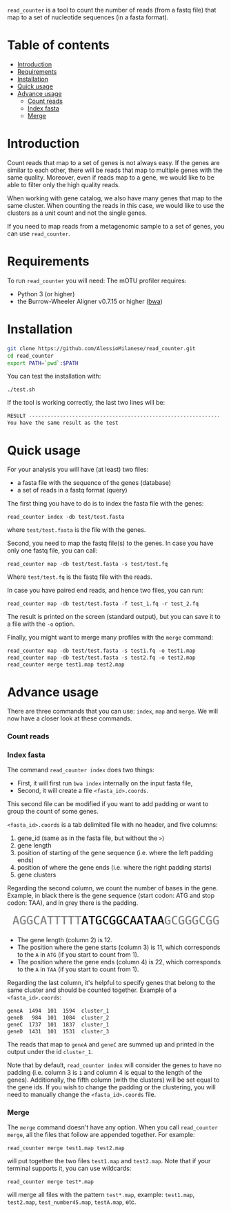`read_counter` is a tool to count the number of reads (from a fastq file) that map to a set of nucleotide sequences (in a fasta format).

# Table of contents

* [Introduction](#introduction)
* [Requirements](#requirements)
* [Installation](#installation)
* [Quick usage](#quick-usage)
* [Advance usage](#advance-usage)
    * [Count reads](#count-reads)
    * [Index fasta](#index-fasta)
    * [Merge](#merge)


# Introduction

Count reads that map to a set of genes is not always easy. If the genes are similar to each other, there will be reads that map to multiple genes with the same quality. Moreover, even if reads map to a gene, we would like to be able to filter only the high quality reads.

When working with gene catalog, we also have many genes that map to the same cluster. When counting the reads in this case, we would like to use the clusters as a unit count and not the single genes.

If you need to map reads from a metagenomic sample to a set of genes, you can use `read_counter`.




# Requirements

To run `read_counter` you will need:
The mOTU profiler requires:
* Python 3 (or higher)
* the Burrow-Wheeler Aligner v0.7.15 or higher ([bwa](https://github.com/lh3/bwa))



# Installation

```bash
git clone https://github.com/AlessioMilanese/read_counter.git
cd read_counter
export PATH=`pwd`:$PATH
```

You can test the installation with:
```
./test.sh
```
If the tool is working correctly, the last two lines will be:
```
RESULT --------------------------------------------------------------
You have the same result as the test
```

# Quick usage

For your analysis you will have (at least) two files:
- a fasta file with the sequence of the genes (database)
- a set of reads in a fastq format (query)

The first thing you have to do is to index the fasta file with the genes:
```
read_counter index -db test/test.fasta
```

where `test/test.fasta` is the file with the genes.

Second, you need to map the fastq file(s) to the genes. In case you have only one fastq file, you can call:
```
read_counter map -db test/test.fasta -s test/test.fq
```
Where `test/test.fq` is the fastq file with the reads.

In case you have paired end reads, and hence two files, you can run:
```
read_counter map -db test/test.fasta -f test_1.fq -r test_2.fq
```

The result is printed on the screen (standard output), but you can save it to a file with the `-o` option.

Finally, you might want to merge many profiles with the `merge` command:
```
read_counter map -db test/test.fasta -s test1.fq -o test1.map
read_counter map -db test/test.fasta -s test2.fq -o test2.map
read_counter merge test1.map test2.map
```

# Advance usage

There are three commands that you can use: `index`, `map` and `merge`. We will now have a closer look at these commands.

### Count reads

### Index fasta

The command `read_counter index` does two things:
- First, it will first run `bwa index` internally on the input fasta file,
- Second, it will create a file `<fasta_id>.coords`.

This second file can be modified if you want to add padding or want to group the count of some genes.

`<fasta_id>.coords` is a tab delimited file with no header, and five columns:
1. gene_id (same as in the fasta file, but without the `>`)
2. gene length
3. position of starting of the gene sequence (i.e. where the left padding ends)
4. position of where the gene ends (i.e. where the right padding starts)
5. gene clusters

Regarding the second column, we count the number of bases in the gene.
Example, in black there is the gene sequence (start codon: ATG and stop codon: TAA), and in grey there is the padding.

![example_gene:AGGCATTTTT ATGCGGCAATAA GCGGGCGG](https://github.com/AlessioMilanese/read_counter/blob/master/pics/example_gene.png)

- The gene length (column 2) is 12.
- The position where the gene starts (column 3) is 11, which corresponds to the `A` in `ATG` (if you start to count from 1).
- The position where the gene ends (column 4) is 22, which corresponds to the `A` in `TAA` (if you start to count from 1).

Regarding the last column, it's helpful to specify genes that belong to the same cluster and should be counted together. Example of a `<fasta_id>.coords`:
```
geneA  1494  101  1594  cluster_1
geneB   984  101  1084  cluster_2
geneC  1737  101  1837  cluster_1
geneD  1431  101  1531  cluster_3
```
The reads that map to `geneA` and `geneC` are summed up and printed in the output under the id `cluster_1`.

Note that by default, `read_counter index` will consider the genes to have no padding (i.e. column 3 is `1` and column 4 is equal to the length of the genes). Additionally, the fifth column (with the clusters) will be set equal to the gene ids. If you wish to change the padding or the clustering, you will need to manually change the `<fasta_id>.coords` file.

### Merge

The `merge` command doesn't have any option. When you call `read_counter merge`, all the files that follow are appended together. For example:
```
read_counter merge test1.map test2.map
```
will put together the two files `test1.map` and `test2.map`. Note that if your terminal supports it, you can use wildcards:
```
read_counter merge test*.map
```
will merge all files with the pattern `test*.map`, example: `test1.map`, `test2.map`, `test_number45.map`, `testA.map`, etc.
